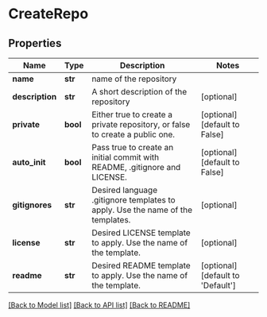# CreateRepo

## Properties
Name | Type | Description | Notes
------------ | ------------- | ------------- | -------------
**name** | **str** | name of the repository | 
**description** | **str** | A short description of the repository | [optional] 
**private** | **bool** | Either true to create a private repository, or false to create a public one. | [optional] [default to False]
**auto_init** | **bool** | Pass true to create an initial commit with README, .gitignore and LICENSE. | [optional] [default to False]
**gitignores** | **str** | Desired language .gitignore templates to apply. Use the name of the templates. | [optional] 
**license** | **str** | Desired LICENSE template to apply. Use the name of the template. | [optional] 
**readme** | **str** | Desired README template to apply. Use the name of the template. | [optional] [default to 'Default']

[[Back to Model list]](../README.md#documentation-for-models) [[Back to API list]](../README.md#documentation-for-api-endpoints) [[Back to README]](../README.md)

